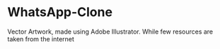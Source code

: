 # WhatsApp-Clone
Vector Artwork, made using Adobe Illustrator. While few resources are taken from the internet
